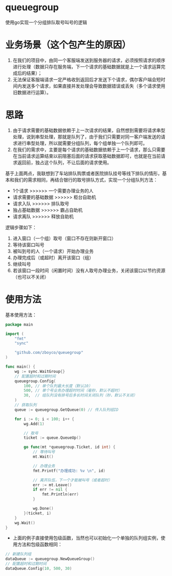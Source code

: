# queuegroup
使用go实现一个分组排队取号叫号的逻辑

# 业务场景（这个包产生的原因）
1. 在我们的项目中，由同一个客服端发送到服务器的请求，必须按照请求的顺序进行处理（数据只存在服务端，下一个请求的基础数据就是上一个请求运算完成后的结果）；
2. 无法保证客服端请求一定严格收到返回后才发送下个请求，偶尔客户端会短时间内发送多个请求，如果直接并发处理会导致数据错误或丢失（多个请求使用旧数据进行运算）。

# 思路
1. 由于请求需要的基础数据依赖于上一次请求的结果，自然想到需要将请求串型处理，说到串型处理，那就是队列了，由于我们只需要对同一客户端发送的请求进行串型处理，所以就需要分组队列，每个组单独一个队列即可。
2. 在我们的需求中，主要是每个请求的基础数据依赖于上一个请求，那么只需要在当前请求运算结束以前阻塞后面的请求获取基础数据即可，也就是在当前请求返回前，独占这个队列，不让后面的请求使用。

基于上面两点，我联想到了车站排队购票或者医院排队挂号等线下排队的情形，基本和我们的需求相同，再结合银行的取号排队方式，实现一个分组队列方法：
* 1个请求 >>>>>> 一个需要办理业务的人
* 请求需要的基础数据 >>>>>> 柜台自助机
* 请求入队 >>>>>> 排队取号
* 独占基础数据 >>>>>> 霸占自助机
* 请求离队 >>>>>> 释放自助机

逻辑步骤如下：
1. 进入窗口（一个组）取号（窗口不存在则新开窗口）
2. 等待该窗口叫号
3. 被叫到号的人（一个请求）开始办理业务
4. 办理完成后（或超时）离开该窗口（组）
5. 继续叫号
6. 若该窗口一段时间（闲置时间）没有人取号办理业务，关闭该窗口以节约资源（也可以不关闭）

# 使用方法
基本使用方法：
```go
package main

import (
	"fmt"
	"sync"

	"github.com/zboyco/queuegroup"
)

func main() {
	wg := sync.WaitGroup{}
	// 配置超时和过期时间
	queuegroup.Config(
		100, // 单个队列最大长度（默认10）
		500, // 单个号业务办理超时时间（毫秒，默认不超时）
		30,  // 组队列没有排号后多长时间关闭队列（秒，默认不关闭）
	)
	// 获取队列
	queue := queuegroup.GetQueue(0) // 传入队列组ID

	for i := 0; i < 100; i++ {
		wg.Add(1)

		// 取号
		ticket := queue.QueueUp()

		go func(mt *queuegroup.Ticket, id int) {
			// 等待叫号
			mt.Wait()

			// 办理业务
			fmt.Printf("办理成功: %v \n", id)

			// 离开队伍，下一个才能被叫号（或者超时）
			err := mt.Leave()
			if err != nil {
				fmt.Println(err)
			}

			wg.Done()
		}(ticket, i)
	}
	wg.Wait()
}

```
* 上面的例子直接使用包级函数，当然也可以初始化一个单独的队列组实例，使用方法和包级函数相同：
```go
// 新建队列组
dataQueue := queuegroup.NewQueueGroup()
// 配置超时和过期时间
dataQueue.Config(10, 500, 30)
```